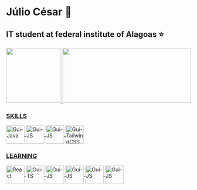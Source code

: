 <main>
 <h1 align="left">Júlio César 🥇</h1

  <p>
   <h2>IT student at federal institute of Alagoas ⭐</h2>
  </p>
  <div align="left">
   <a href="https://github.com/follijulio">
   <img height="150em" src="https://github-readme-stats.vercel.app/api?username=FOLLIJULIO&show_icons=true&theme=dark&include_all_commits=true&count_private=true"/>
   <img height="150em" width="350em" src="https://github-readme-stats.vercel.app/api/top-langs/?username=FOLLIJULIO&layout=compact&langs_count=7&theme=dark"/>
  </div>
  <div>
   <h3>
    SKILLS
   </h3>
   <img align="center" alt="Gui-Java" height="50" width="50" src="https://cdn.jsdelivr.net/gh/devicons/devicon/icons/java/java-original.svg" />   
    <img align="center" alt="Gui-JS" height="50" width="50" src="https://cdn-icons-png.flaticon.com/512/1532/1532556.png" />
    <img align="center" alt="Gui-JS" height="50" width="50" src="https://cdn-icons-png.flaticon.com/512/732/732190.png" />
   <img align="center" alt="Gui-TailwindCSS" height="50" width="50" src="https://cdn.jsdelivr.net/gh/devicons/devicon/icons/tailwindcss/tailwindcss-plain.svg" />
  </div>
  <div>
   <h3>
     LEARNING
   </h3>
    <img align="center" alt=" React" height="50" width="50" src="https://cdn.jsdelivr.net/gh/devicons/devicon/icons/react/react-original.svg" />
    <img align="center" alt="Gui-TS" height="50" width="50" src="https://cdn.jsdelivr.net/gh/devicons/devicon/icons/typescript/typescript-original.svg" /> 
    <img align="center" alt="Gui-JS" height="50" width="50" src="https://cdn-icons-png.flaticon.com/512/919/919830.png" />
    <img align="center" alt="Gui-JS" height="50" width="50" src="https://cdn.jsdelivr.net/gh/devicons/devicon/icons/javascript/javascript-original.svg" />
    <img align="center" alt="Gui-JS" height="50" width="50" src="https://upload.wikimedia.org/wikipedia/commons/thumb/9/91/Dart-logo-icon.svg/2048px-Dart-logo-icon.svg.png" />
    <img align="center" alt="Gui-JS" height="50" width="50" src="https://upload.wikimedia.org/wikipedia/commons/thumb/0/06/Kotlin_Icon.svg/2048px-Kotlin_Icon.svg.png" />
  </div>
 </main>
